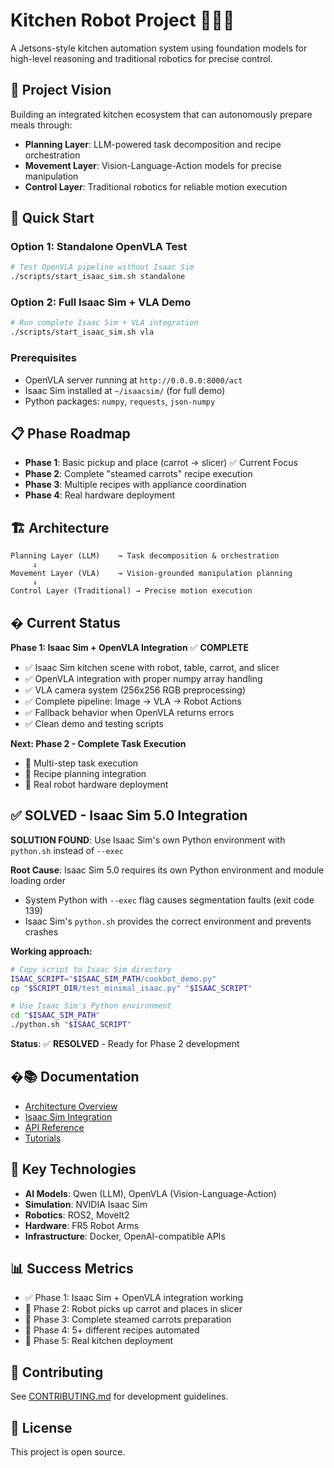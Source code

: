 # Kitchen Robot Project 🤖👨‍🍳

A Jetsons-style kitchen automation system using foundation models for high-level reasoning and traditional robotics for precise control.

## 🎯 Project Vision

Building an integrated kitchen ecosystem that can autonomously prepare meals through:
- **Planning Layer**: LLM-powered task decomposition and recipe orchestration
- **Movement Layer**: Vision-Language-Action models for precise manipulation
- **Control Layer**: Traditional robotics for reliable motion execution

## 🚀 Quick Start

### Option 1: Standalone OpenVLA Test
```bash
# Test OpenVLA pipeline without Isaac Sim
./scripts/start_isaac_sim.sh standalone
```

### Option 2: Full Isaac Sim + VLA Demo
```bash
# Run complete Isaac Sim + VLA integration
./scripts/start_isaac_sim.sh vla
```

### Prerequisites
- OpenVLA server running at `http://0.0.0.0:8000/act`
- Isaac Sim installed at `~/isaacsim/` (for full demo)
- Python packages: `numpy`, `requests`, `json-numpy`

## 📋 Phase Roadmap

- **Phase 1**: Basic pickup and place (carrot → slicer) ✅ Current Focus
- **Phase 2**: Complete "steamed carrots" recipe execution
- **Phase 3**: Multiple recipes with appliance coordination
- **Phase 4**: Real hardware deployment

## 🏗️ Architecture

```
Planning Layer (LLM)    → Task decomposition & orchestration
     ↓
Movement Layer (VLA)    → Vision-grounded manipulation planning  
     ↓
Control Layer (Traditional) → Precise motion execution
```

## � Current Status

**Phase 1: Isaac Sim + OpenVLA Integration** ✅ **COMPLETE**

- ✅ Isaac Sim kitchen scene with robot, table, carrot, and slicer
- ✅ OpenVLA integration with proper numpy array handling
- ✅ VLA camera system (256x256 RGB preprocessing)
- ✅ Complete pipeline: Image → VLA → Robot Actions
- ✅ Fallback behavior when OpenVLA returns errors
- ✅ Clean demo and testing scripts

**Next: Phase 2 - Complete Task Execution**
- 🔄 Multi-step task execution
- 🔄 Recipe planning integration
- 🔄 Real robot hardware deployment

## ✅ SOLVED - Isaac Sim 5.0 Integration

**SOLUTION FOUND**: Use Isaac Sim's own Python environment with `python.sh` instead of `--exec`

**Root Cause**: Isaac Sim 5.0 requires its own Python environment and module loading order
- System Python with `--exec` flag causes segmentation faults (exit code 139)
- Isaac Sim's `python.sh` provides the correct environment and prevents crashes

**Working approach:**
```bash
# Copy script to Isaac Sim directory
ISAAC_SCRIPT="$ISAAC_SIM_PATH/cookbot_demo.py"
cp "$SCRIPT_DIR/test_minimal_isaac.py" "$ISAAC_SCRIPT"

# Use Isaac Sim's Python environment
cd "$ISAAC_SIM_PATH"
./python.sh "$ISAAC_SCRIPT"
```

**Status**: ✅ **RESOLVED** - Ready for Phase 2 development

## �📚 Documentation

- [Architecture Overview](docs/architecture/overview.md)
- [Isaac Sim Integration](docs/isaac_sim_integration.md)
- [API Reference](docs/api/)
- [Tutorials](docs/tutorials/)

## 🧪 Key Technologies

- **AI Models**: Qwen (LLM), OpenVLA (Vision-Language-Action)
- **Simulation**: NVIDIA Isaac Sim
- **Robotics**: ROS2, MoveIt2
- **Hardware**: FR5 Robot Arms
- **Infrastructure**: Docker, OpenAI-compatible APIs

## 📊 Success Metrics

- ✅ Phase 1: Isaac Sim + OpenVLA integration working
- 🔄 Phase 2: Robot picks up carrot and places in slicer  
- 🔄 Phase 3: Complete steamed carrots preparation
- 🔄 Phase 4: 5+ different recipes automated
- 🔄 Phase 5: Real kitchen deployment

## 🤝 Contributing

See [CONTRIBUTING.md](CONTRIBUTING.md) for development guidelines.

## 📄 License

This project is open source.
